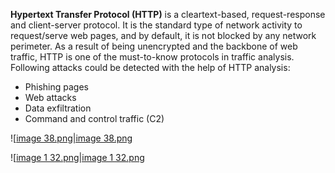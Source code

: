 **Hypertext Transfer Protocol (HTTP)** is a cleartext-based, request-response and client-server protocol. It is the standard type of network activity to request/serve web pages, and by default, it is not blocked by any network perimeter. As a result of being unencrypted and the backbone of web traffic, HTTP is one of the must-to-know protocols in traffic analysis. Following attacks could be detected with the help of HTTP analysis:

- Phishing pages
- Web attacks
- Data exfiltration
- Command and control traffic (C2)

![[image 38.png|image 38.png](../../../../../Image/image%2038.png)

![[image 1 32.png|image 1 32.png](../../../../../Image/image%201%2032.png)